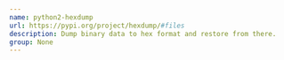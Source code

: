 ```yaml
---
name: python2-hexdump
url: https://pypi.org/project/hexdump/#files
description: Dump binary data to hex format and restore from there.
group: None
---
```

